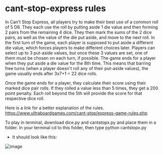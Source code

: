 ﻿# cant-stop-express rules
In Can't Stop Express, all players try to make their best use of a common roll of 5 D6. They each use the roll by putting aside 1 die value and then forming 2 pairs from the remaining 4 dice. They then mark the sums of the 2 dice pairs, as well as the value of the die put aside, and move to the next roll. In the first turn of the game, each player is supposed to put aside a different die value, which forces players to make different choices later. Players can select up to 3 put-aside values, but once these 3 values are set, one of them must be chosen on each turn, if possible. The game ends for a player when they put aside a die value for the 8th time. This means that barring free turns (when a player doesn't roll any of their put-aside values), the game usually ends after 3x7+1 = 22 dice rolls.

Once the game ends for a player, they calculate their score using their marked dice pair rolls. If they rolled a value less than 5 times, they get a 200 point penalty. Each roll beyond the 5th will provide the score for that respective dice roll.

Here is a link for a better explanation of the rules.
https://www.ultraboardgames.com/cant-stop/express-game-rules.php 

To play in terminal, download dice.py and cantstopx.py and place them in a folder. In your terminal cd to this folder, then type python cantstopx.py
- It should look like this:


![image](https://github.com/camreed60/cant-stop-express/assets/160292011/68d65da6-dfb2-4a99-9a25-236cc60b92f0)

